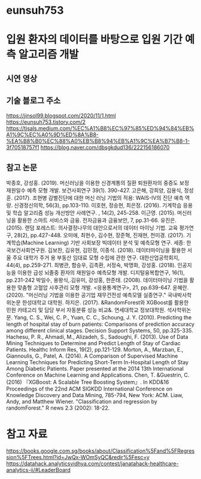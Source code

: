 # eunsuh753

# 입원 환자의 데이터를 바탕으로 입원 기간 예측 알고리즘 개발

## 시연 영상


## 기술 블로그 주소
https://jinsol99.blogspot.com/2020/11/1.html
https://eunsuh753.tistory.com/2
https://tjsals.medium.com/%EC%A1%B8%EC%97%85%ED%94%84%EB%A1%9C%EC%A0%9D%ED%8A%B8-%EA%B8%B0%EC%88%A0%EB%B8%94%EB%A1%9C%EA%B7%B8-1-3f70518757f1
https://blog.naver.com/dbsgkdud136/222156186070

## 참고 논문
박종호, 강성홍. (2019). 머신러닝을 이용한 신경계통의 질환 퇴원환자의 중증도 보정 재원일수 예측 모형 개발. 보건사회연구 39(1). 390-427.
고은해, 강희양, 김용식, 정성훈. (2017). 조현병 감별진단에 대한 머신 러닝 기법의 적용: WAIS-IV의 진단 예측 역량. 신경정신의학, 56(3), pp.103-110.
이호현, 정승현, 최은정. (2016). 기계학습 응용 및 학습 알고리즘 성능 개선방안 사례연구. , 14(2), 245-258.
이근영. (2015). 머신러닝을 활용한 스마트 서비스와 금융. 전자금융과 금융보안, 7, pp.31-66.
유진은. (2015). 랜덤 포레스트: 의사결정나무의 대안으로서의 데이터 마이닝 기법. 교육 평가연구, 28(2), pp.427-448.
오미애, 최현수, 김수현, 장준혁, 진재현, 천미경. (2017). 기계학습(Machine Learning) 기반 사회보장 빅데이터 분석 및 예측모형 연구. 세종: 한국보건사회연구원. 
김보찬, 김유현, 김민정, 이종석. (2018). 데이터마이닝을 활용한 서울 주요 대학가 주거 용 부동산 임대료 모형 수립에 관한 연구. 대한산업공학회지, 44(4), pp.259-271.
최병관, 함승우, 김촉환, 서정숙, 박명화, 강성홍. (2018). 인공지능을 이용한 급성 뇌졸중 환자의 재원일수 예측모형 개발. 디지털융복합연구, 16(1), pp.231-242
박일수, 용왕식,.김유미, 강성홍, 한준태. (2008). 데이터마이닝 기법을 활용한 맞춤형 고혈압 사후관리 모형 개발. <응용통계연구>, 21, pp.639-647.
윤혜란.(2020). "머신러닝 기법을 이용한 공기업 재무건전성 예측모델 실증연구." 국내박사학위논문 한성대학교 대학원. 
하지은. (2017). &RandomForest와 XGBoost를 활용한 민원 카테고리 및 담당 부서 자동분류 성능 비교&. 연세대학교 정보대학원. 석사학위논문.
Yang, C. S., Wei, C. P., Yuan, C. C., Schoung, J. Y. (2010). Predicting the length of hospital stay of burn patients: Comparisons of prediction accuracy among different clinical stages. Decision Support Systems, 50, pp.325-335.
Hachesu, P. R., Ahmadi, M., Alizadeh, S., Sadoughi, F. (2013). Use of Data Mining Techniques to Determine and Predict Length of Stay of Cardiac Patients. Healthc Inform Res, 19(2), pp.121-129.
Morton, A., Marzban, E., Giannoulis, G., Patel, A. (2014). A Comparison of Supervised Machine Learning Techniques for Predicting Short-Term In-Hospital Length of Stay Among Diabetic Patients. Paper presented at the 2014 13th International Conference on Machine Learning and Applications.
Chen, T. &Guestrin, C. (2016) 『XGBoost: A Scalable Tree Boosting System』. In KDD&16 Proceedings of the 22nd ACM SIGKDD International Conference on Knowledge Discovery and Data Mining, 785-794, New York: ACM. 
Liaw, Andy, and Matthew Wiener. "Classification and regression by randomForest." R news 2.3 (2002): 18-22.

# 참고 자료
https://books.google.com.sg/books/about/Classification%5Fand%5FRegression%5FTrees.html?id=JwQx-WOmSyQC&redir%5Fesc=y
https://datahack.analyticsvidhya.com/contest/janatahack-healthcare-analytics-ii/#LeaderBoard
